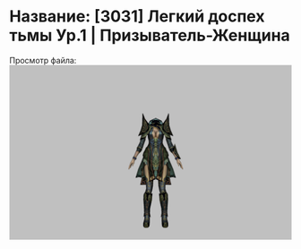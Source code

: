 # Название: [3031] Легкий доспех тьмы Ур.1 | Призыватель-Женщина

Просмотр файла:
![p090005.png](p090005.png)